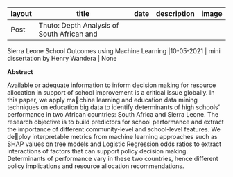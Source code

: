 layout | title | date | description | image
------------ | ------------- | ------------- | -------------| -------------
Post | Thuto: Depth Analysis of South African and
Sierra Leone School Outcomes using Machine
Learning
 |10-05-2021 | mini dissertation by Henry Wandera | None
 
 **Abstract**
 
 Available or adequate information to inform decision making for resource allocation in
support of school improvement is a critical issue globally. In this paper, we apply machine learning and education data mining techniques on education big data to identify
determinants of high schools’ performance in two African countries: South Africa and
Sierra Leone. The research objective is to build predictors for school performance and
extract the importance of different community-level and school-level features. We deploy interpretable metrics from machine learning approaches such as SHAP values on
tree models and Logistic Regression odds ratios to extract interactions of factors that
can support policy decision making. Determinants of performance vary in these two
countries, hence different policy implications and resource allocation recommendations.
